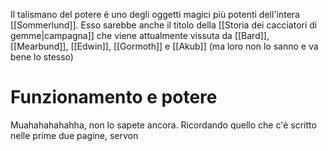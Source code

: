 Il talismano del potere è uno degli oggetti magici più potenti dell'intera [[Sommerlund]]. Esso sarebbe anche il titolo della [[Storia dei cacciatori di gemme|campagna]] che viene attualmente vissuta da [[Bard]], [[Mearbund]], [[Edwin]], [[Gormoth]] e [[Akub]] (ma loro non lo sanno e va bene lo stesso)

#  Funzionamento e potere 
Muahahahahahha, non lo sapete ancora. Ricordando quello che c'è scritto nelle prime due pagine, servon